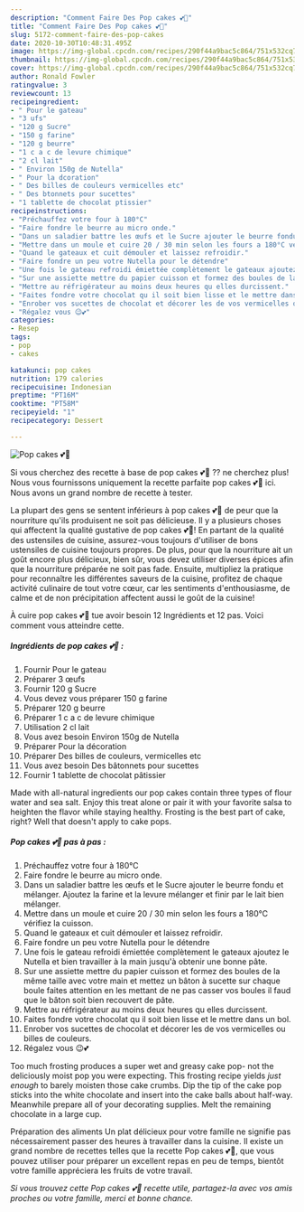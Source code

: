```yaml
---
description: "Comment Faire Des Pop cakes 💕🧡"
title: "Comment Faire Des Pop cakes 💕🧡"
slug: 5172-comment-faire-des-pop-cakes
date: 2020-10-30T10:48:31.495Z
image: https://img-global.cpcdn.com/recipes/290f44a9bac5c864/751x532cq70/pop-cakes-💕🧡-photo-principale-de-la-recette.jpg
thumbnail: https://img-global.cpcdn.com/recipes/290f44a9bac5c864/751x532cq70/pop-cakes-💕🧡-photo-principale-de-la-recette.jpg
cover: https://img-global.cpcdn.com/recipes/290f44a9bac5c864/751x532cq70/pop-cakes-💕🧡-photo-principale-de-la-recette.jpg
author: Ronald Fowler
ratingvalue: 3
reviewcount: 13
recipeingredient:
- " Pour le gateau"
- "3 ufs"
- "120 g Sucre"
- "150 g farine"
- "120 g beurre"
- "1 c a c de levure chimique"
- "2 cl lait"
- " Environ 150g de Nutella"
- " Pour la dcoration"
- " Des billes de couleurs vermicelles etc"
- " Des btonnets pour sucettes"
- "1 tablette de chocolat ptissier"
recipeinstructions:
- "Préchauffez votre four à 180°C"
- "Faire fondre le beurre au micro onde."
- "Dans un saladier battre les œufs et le Sucre ajouter le beurre fondu et mélanger. Ajoutez la farine et la levure mélanger et finir par le lait bien mélanger."
- "Mettre dans un moule et cuire 20 / 30 min selon les fours a 180°C vérifiez la cuisson."
- "Quand le gateaux et cuit démouler et laissez refroidir."
- "Faire fondre un peu votre Nutella pour le détendre"
- "Une fois le gateau refroidi émiettée complètement le gateaux ajoutez le Nutella et bien travailler à la main jusqu&#39;à obtenir une bonne pâte."
- "Sur une assiette mettre du papier cuisson et formez des boules de la même taille avec votre main et mettez un bâton à sucette sur chaque boule faites attention en les mettant de ne pas casser vos boules il faud que le bâton soit bien recouvert de pâte."
- "Mettre au réfrigérateur au moins deux heures qu elles durcissent."
- "Faites fondre votre chocolat qu il soit bien lisse et le mettre dans un bol."
- "Enrober vos sucettes de chocolat et décorer les de vos vermicelles ou billes de couleurs."
- "Régalez vous 😉💕"
categories:
- Resep
tags:
- pop
- cakes

katakunci: pop cakes 
nutrition: 179 calories
recipecuisine: Indonesian
preptime: "PT16M"
cooktime: "PT58M"
recipeyield: "1"
recipecategory: Dessert

---
```



![Pop cakes 💕🧡](https://img-global.cpcdn.com/recipes/290f44a9bac5c864/751x532cq70/pop-cakes-💕🧡-photo-principale-de-la-recette.jpg)

Si vous cherchez des recette à base de pop cakes 💕🧡 ?? ne cherchez plus! Nous vous fournissons uniquement la recette parfaite pop cakes 💕🧡 ici. Nous avons un grand nombre de recette à tester.

La plupart des gens se sentent inférieurs à pop cakes 💕🧡 de peur que la nourriture qu'ils produisent ne soit pas délicieuse. Il y a plusieurs choses qui affectent la qualité gustative de pop cakes 💕🧡! En partant de la qualité des ustensiles de cuisine, assurez-vous toujours d'utiliser de bons ustensiles de cuisine toujours propres. De plus, pour que la nourriture ait un goût encore plus délicieux, bien sûr, vous devez utiliser diverses épices afin que la nourriture préparée ne soit pas fade. Ensuite, multipliez la pratique pour reconnaître les différentes saveurs de la cuisine, profitez de chaque activité culinaire de tout votre cœur, car les sentiments d'enthousiasme, de calme et de non précipitation affectent aussi le goût de la cuisine!

<!--inarticleads1-->

À cuire pop cakes 💕🧡 tue avoir besoin 12 Ingrédients et 12 pas. Voici comment vous atteindre cette.

##### Ingrédients de pop cakes 💕🧡 :

1. Fournir  Pour le gateau
1. Préparer 3 œufs
1. Fournir 120 g Sucre
1. Vous devez vous préparer 150 g farine
1. Préparer 120 g beurre
1. Préparer 1 c a c de levure chimique
1. Utilisation 2 cl lait
1. Vous avez besoin  Environ 150g de Nutella
1. Préparer  Pour la décoration
1. Préparer  Des billes de couleurs, vermicelles etc
1. Vous avez besoin  Des bâtonnets pour sucettes
1. Fournir 1 tablette de chocolat pâtissier


Made with all-natural ingredients our pop cakes contain three types of flour water and sea salt. Enjoy this treat alone or pair it with your favorite salsa to heighten the flavor while staying healthy. Frosting is the best part of cake, right? Well that doesn&#39;t apply to cake pops. 

<!--inarticleads2-->

##### Pop cakes 💕🧡 pas à pas :

1. Préchauffez votre four à 180°C
1. Faire fondre le beurre au micro onde.
1. Dans un saladier battre les œufs et le Sucre ajouter le beurre fondu et mélanger. Ajoutez la farine et la levure mélanger et finir par le lait bien mélanger.
1. Mettre dans un moule et cuire 20 / 30 min selon les fours a 180°C vérifiez la cuisson.
1. Quand le gateaux et cuit démouler et laissez refroidir.
1. Faire fondre un peu votre Nutella pour le détendre
1. Une fois le gateau refroidi émiettée complètement le gateaux ajoutez le Nutella et bien travailler à la main jusqu&#39;à obtenir une bonne pâte.
1. Sur une assiette mettre du papier cuisson et formez des boules de la même taille avec votre main et mettez un bâton à sucette sur chaque boule faites attention en les mettant de ne pas casser vos boules il faud que le bâton soit bien recouvert de pâte.
1. Mettre au réfrigérateur au moins deux heures qu elles durcissent.
1. Faites fondre votre chocolat qu il soit bien lisse et le mettre dans un bol.
1. Enrober vos sucettes de chocolat et décorer les de vos vermicelles ou billes de couleurs.
1. Régalez vous 😉💕


Too much frosting produces a super wet and greasy cake pop- not the deliciously moist pop you were expecting. This frosting recipe yields *just enough* to barely moisten those cake crumbs. Dip the tip of the cake pop sticks into the white chocolate and insert into the cake balls about half-way. Meanwhile prepare all of your decorating supplies. Melt the remaining chocolate in a large cup. 

<!--inarticleads1-->

<p>
Préparation des aliments Un plat délicieux pour votre famille ne signifie pas nécessairement passer des heures à travailler dans la cuisine. Il existe un grand nombre de recettes telles que la recette Pop cakes 💕🧡, que vous pouvez utiliser pour préparer un excellent repas en peu de temps, bientôt votre famille appréciera les fruits de votre travail.
</p>

<p>
<i>Si vous trouvez cette Pop cakes 💕🧡 recette utile, partagez-la avec vos amis proches ou votre famille, merci et bonne chance.</i>
</p>
